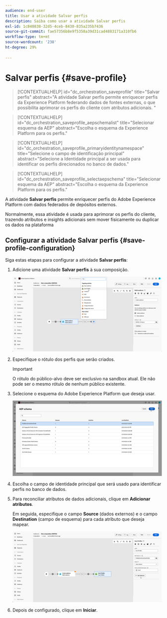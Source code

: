 ```yaml
---
audience: end-user
title: Usar a atividade Salvar perfis
description: Saiba como usar a atividade Salvar perfis
exl-id: 1c840838-32d5-4ceb-8430-835a235b7436
source-git-commit: fae57356b8e9f5358a39d31cad4883171a310fb6
workflow-type: tm+mt
source-wordcount: '238'
ht-degree: 29%

---
```


# Salvar perfis {#save-profile}

>[!CONTEXTUALHELP]
>id="dc_orchestration_saveprofile"
>title="Salvar perfis"
>abstract="A atividade Salvar perfis permite enriquecer perfis da Experience Platform federando dados de fontes externas, o que possibilita aprimorar os perfis do cliente com atributos adicionais. "

>[!CONTEXTUALHELP]
>id="dc_orchestration_saveprofile_aepschemalist"
>title="Selecionar esquema da AEP"
>abstract="Escolha o esquema da Experience Platform para os perfis."

>[!CONTEXTUALHELP]
>id="dc_orchestration_saveprofile_primaryidentitynamespace"
>title="Selecione o campo de identificação principal"
>abstract="Selecione a Identidade principal a ser usada para identificar os perfis direcionados no banco de dados."

>[!CONTEXTUALHELP]
>id="dc_orchestration_saveprofile_selectaepschema"
>title="Selecionar esquema da AEP"
>abstract="Escolha o esquema da Experience Platform para os perfis."

A atividade **Salvar perfis** permite enriquecer perfis do Adobe Experience Platform com dados federados de depósitos externos.

Normalmente, essa atividade é usada para aprimorar os perfis do cliente, trazendo atributos e insights adicionais sem mover fisicamente ou duplicar os dados na plataforma

## Configurar a atividade Salvar perfis {#save-profile-configuration}

Siga estas etapas para configurar a atividade **Salvar perfis**:

1. Adicione uma atividade **Salvar perfis** à sua composição.

   ![](../assets/save-profile.png)

1. Especifique o rótulo dos perfis que serão criados.

   >[!IMPORTANT]
   >
   >O rótulo do público-alvo deve ser exclusivo na sandbox atual. Ele não pode ser o mesmo rótulo de nenhum público existente.

1. Selecione o esquema do Adobe Experience Platform que deseja usar.

   ![](../assets/save-profile-2.png)

1. Escolha o campo de identidade principal que será usado para identificar perfis no banco de dados.

1. Para reconciliar atributos de dados adicionais, clique em **Adicionar atributos**.

   Em seguida, especifique o campo **Source** (dados externos) e o campo **Destination** (campo de esquema) para cada atributo que deseja mapear.

   ![](../assets/save-profile-3.png)

1. Depois de configurado, clique em **Iniciar**.
